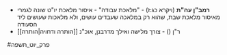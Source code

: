 * **רמב"ן עה"ת** (ויקרא כג:ז) - "מלאכת עבודה" - איסור מלאכת יו"ט שונה לגמרי מאיסור מלאכת שבת, שהוא רק במלאכה שעבדים עושים, ולא מלאכות שעושים ליד הסעודה
* ר"ן () - צורך מלישה ואילך מדרבנן, אוכ"נ [[הותרה ודחויה|הותרה]]

#פרק_יוט_תשפה